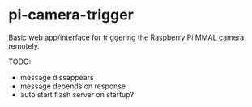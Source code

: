 # pi-camera-trigger

Basic web app/interface for triggering the Raspberry Pi MMAL camera remotely.

TODO:

- message dissappears
- message depends on response
- auto start flash server on startup?
